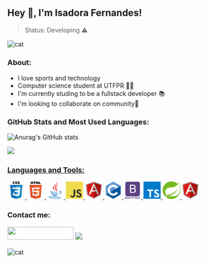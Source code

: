 ## Hey 👋, I'm Isadora Fernandes!
> Status: Developing ⚠️
<img align="center"  height="150rem" alt="cat" src="https://media.giphy.com/media/o0vwzuFwCGAFO/giphy.gif">


### About: 
+ I love sports and technology 
+ Computer science student at UTFPR 👩‍💻
+ I'm currently studing to be a fullstack developer 📚
+ I'm looking to collaborate on community📡
 


<div>

### GitHub Stats and Most Used Languages:
![Anurag's GitHub stats](https://github-readme-stats.vercel.app/api?username=anuraghazra&theme=dark&show_icons=true)


  <div>
  <a href="https://github.com/Isaifo">
  <img height="160em" src="https://github-readme-stats.vercel.app/api/top-langs/?username=Isaifo&layout=compact&langs_count=16&theme=vision-friendly-dark"/>
<div>

   </div> 
 <h3 align="left">Languages and Tools:</h3>
<p alignt="left"
 <a href="https://www.cprogramming.com/" target="_blank"> </a> <a href="https://www.w3schools.com/css/" target="_blank"> <img src="https://raw.githubusercontent.com/devicons/devicon/master/icons/css3/css3-original-wordmark.svg" alt="css3" width="40" height="40"/> </a> 
 <a href="https://www.w3.org/html/" target="_blank"> <img src="https://raw.githubusercontent.com/devicons/devicon/master/icons/html5/html5-original-wordmark.svg" alt="html5" width="40" height="40"/> </a> <a href="https://www.java.com" target="_blank"> <img src="https://raw.githubusercontent.com/devicons/devicon/master/icons/java/java-original.svg" alt="java" width="40" height="40"/> </a> <a href="https://developer.mozilla.org/en-US/docs/Web/JavaScript" target="_blank"> <img src="https://raw.githubusercontent.com/devicons/devicon/master/icons/javascript/javascript-original.svg" alt="javascript" width="40" height="40"/> </a>  
   <a href="https://angular.io/guide" target="_blank"> <img src="https://github.com/devicons/devicon/blob/master/icons/angularjs/angularjs-original.svg" alt="Angular JS" width="40" height="40"/> </a>
   <a href="https://docs.microsoft.com/pt-br/cpp/c-language/?view=msvc-160" target="_blank"> <img src="https://github.com/devicons/devicon/blob/master/icons/c/c-original.svg" alt="C" width="40" height="40"/> </a>
 <a href="https://getbootstrap.com/docs/4.5/getting-started/introduction/" target="_blank"> <img src="https://github.com/devicons/devicon/blob/master/icons/bootstrap/bootstrap-plain-wordmark.svg" alt="Bootstrap" width="40" height="40"/>   </a>
 <a href="https://www.tutorialspoint.com/typescript/index.htm" target="_blank"> <img src="https://github.com/devicons/devicon/blob/master/icons/typescript/typescript-original.svg" alt="TypeScript" width="40" height="40"/>   </a>
 <a href="https://spring.io/" target="_blank">  <img src="https://github.com/devicons/devicon/blob/master/icons/spring/spring-original.svg" alt="Spring" width="40" height="40"/> 
</a>
 <a href="https://angular.io/guide" target="_blank"> <img src="https://github.com/devicons/devicon/blob/master/icons/angularjs/angularjs-original.svg" alt="Angular JS" width="40" height="40"/> </a>
   </p>
 
 ### Contact me:

 <div>
  <a href = "mailto: isadoraicontato@hotmail.com"><img width="150px" height="29px" src="https://img.shields.io/badge/Microsoft_Outlook-0078D4?style=for-the-badge&logo=microsoft-outlook&logoColor=white" target="_blank"></a>
  <a href="https://www.linkedin.com/in/isadora-fernandes-41b3911ab/" target="_blank"><img src="https://img.shields.io/badge/-LinkedIn-%230077B5?style=for-the-badge&logo=linkedin&logoColor=white" target="_blank"></a>
</div>

<br>

<img align="left" border-top="100rem" height="200rem" alt="cat" src="https://media.giphy.com/media/ICOgUNjpvO0PC/giphy.gif">

</br>
   

    
